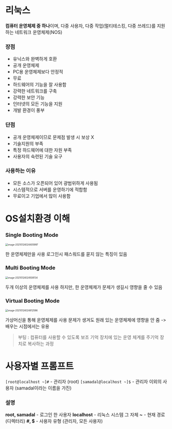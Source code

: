 # 리눅스

**컴퓨터 운영체제 중 하나**이며, 다중 사용자, 다중 작업(멀티테스킹, 다중 쓰레드)를 지원하는 네트워크 운영체제(NOS)

### 장점

- 유닉스와 완벽하게 호환
- 공개 운영체제
- PC용 운영체제보다 안정적
- 무료
- 하드웨어의 기능을 잘 사용함
- 강력한 네트워크를 구축
- 강력한 보안 기능
- 인터넷의 모든 기능을 지원
- 개발 환경이 풍부

### 단점

- 공개 운영체제이므로 문제점 발생 시 보상 X
- 기술지원의 부족
- 특정 하드웨어에 대한 자원 부족
- 사용자의 숙련된 기술 요구

### 사용하는 이유

- 모든 소스가 오픈되어 있어 광범위하게 사용됨
- 시스템적으로 서버를 운영하기에 적합함
- 무료이고 기업에서 많이 사용함



# OS설치환경 이해

### Single Booting Mode

<img src="C:\Users\user\AppData\Roaming\Typora\typora-user-images\image-20210124024405997.png" alt="image-20210124024405997" style="zoom:50%;" />

한 운영체제만을 사용
로그인시 패스워드를 묻지 않는 특징이 있음

### Multi Booting Mode

<img src="C:\Users\user\AppData\Roaming\Typora\typora-user-images\image-20210124024508134.png" alt="image-20210124024508134" style="zoom:50%;" />

두개 이상의 운영체제를 사용
하지만, 한 운영체제가 문제가 생길시 영향을 줄 수 있음

### Virtual Booting Mode

<img src="C:\Users\user\AppData\Roaming\Typora\typora-user-images\image-20210124024812596.png" alt="image-20210124024812596" style="zoom:50%;" />

가상머신을 통해 운영체제를 사용
문제가 생겨도 원래 있는 운영체제에 영향을 안 줌 -> 배우는 시점에서는 유용

> 부팅 : 컴퓨터를 사용할 수 있도록 보조 기억 장치에 있는 운영 체계를 주기억 장치로 복사하는 과정



# 사용자별 프롬프트

`[root@localhost ~]#` - 관리자 (root)
`[samadal@localhost ~]$` -  관리자 이외의 사용자 (samadal이라는 이름을 가진)

### 설명

**root, samadal** -  로그인 한 사용자
**localhost** -  리눅스 시스템 그 자체
**~** -  현재 경로 (디렉터리)
**#, $** -  사용자 유형 (관리자, 모든 사용자)
